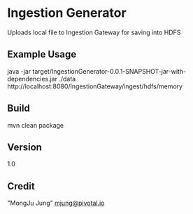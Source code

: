 Ingestion Generator
=========
Uploads local file to Ingestion Gateway for saving into HDFS

Example Usage
----
java -jar target/IngestionGenerator-0.0.1-SNAPSHOT-jar-with-dependencies.jar ./data http://localhost:8080/IngestionGateway/ingest/hdfs/memory

Build
----
mvn clean package

Version
----
1.0

Credit
----
"MongJu Jung" <mjung@pivotal.io> 
